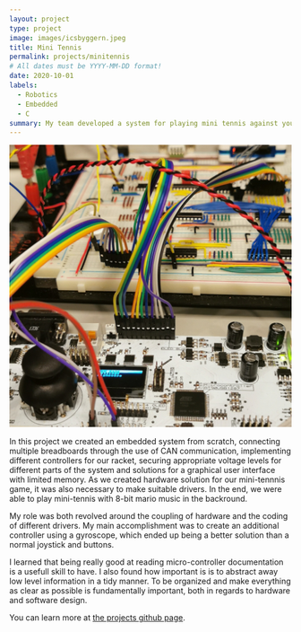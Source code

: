```yaml
---
layout: project
type: project
image: images/icsbyggern.jpeg
title: Mini Tennis
permalink: projects/minitennis
# All dates must be YYYY-MM-DD format!
date: 2020-10-01
labels:
  - Robotics
  - Embedded 
  - C
summary: My team developed a system for playing mini tennis against yourself.
---
```


<img class="ui medium right floated rounded image" src="../images/icsbyggern.jpeg">

In this project we created an embedded system from scratch, connecting multiple breadboards through the use of CAN communication, implementing different controllers for our racket, securing appropriate voltage levels for different parts of the system and solutions for a graphical user interface with limited memory. As we created hardware solution for our mini-tennnis game, it was also necessary to make suitable drivers. In the end, we were able to play mini-tennis with 8-bit mario music in the backround. 

My role was both revolved around the coupling of hardware and the coding of different drivers. My main accomplishment was to create an additional controller using a gyroscope, which ended up being a better solution than a normal joystick and buttons. 

I learned that being really good at reading micro-controller documentation is a usefull skill to have. I also found how important is is to abstract away low level information in a tidy manner. To be organized and make everything as clear as possible is fundamentally important, both in regards to hardware and software design. 

You can learn more at [the projects github page](https://github.com/lassewardenaer/TTK4155-Byggern).



